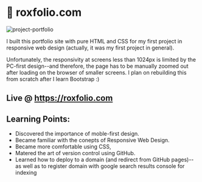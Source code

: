 # 💼 roxfolio.com

![project-portfolio](https://user-images.githubusercontent.com/83316514/120829287-3b0e7180-c52b-11eb-8017-29d20c0a4ba0.JPG)

I built this portfolio site with pure HTML and CSS for my first project in responsive web design (actually, it was my first project in general).

Unfortunately, the responsivity at screens less than 1024px is limited by the PC-first design--and therefore, the page has to be manually zoomed out after loading on the browser of smaller screens. I plan on rebuilding this from scratch after I learn Bootstrap :)
## Live @ https://roxfolio.com
## Learning Points:
- Discovered the importance of moble-first design.
- Became familiar with the conepts of Responsive Web Design.
- Became more comfortable using CSS,
- Matered the art of version control using GitHub.
- Learned how to deploy to a domain (and redirect from GitHub pages)--as well as to register domain with google search results console for indexing


